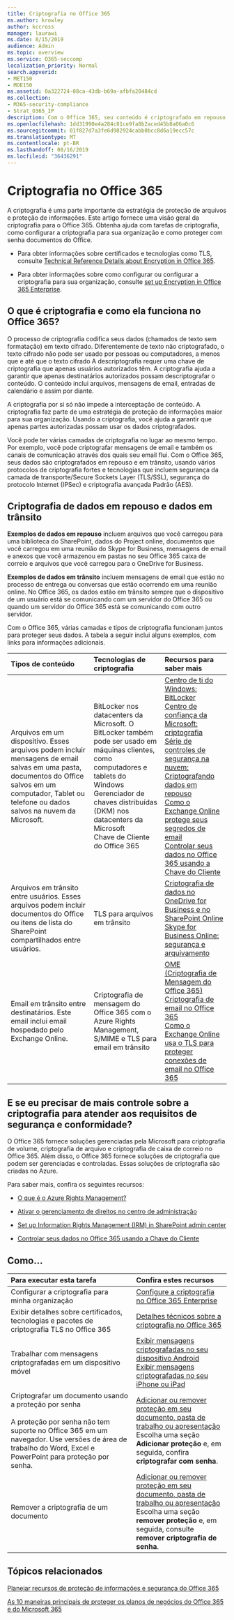```yaml
---
title: Criptografia no Office 365
ms.author: krowley
author: kccross
manager: laurawi
ms.date: 8/15/2019
audience: Admin
ms.topic: overview
ms.service: O365-seccomp
localization_priority: Normal
search.appverid:
- MET150
- MOE150
ms.assetid: 0a322724-08ca-43db-b69a-afbfa20484cd
ms.collection:
- M365-security-compliance
- Strat_O365_IP
description: Com o Office 365, seu conteúdo é criptografado em repouso e em trânsito com a criptografia, protocolos e tecnologias mais fortes disponíveis. Obtenha uma visão geral da criptografia no Office 365.
ms.openlocfilehash: 1dd31990e4a284c81ce9fa8b2aced45b8a06a0c6
ms.sourcegitcommit: 01f827d7a3fe6d982924cabb0bcc8d6a19ecc57c
ms.translationtype: MT
ms.contentlocale: pt-BR
ms.lasthandoff: 08/16/2019
ms.locfileid: "36436291"
---
```

# <a name="encryption-in-office-365"></a>Criptografia no Office 365

A criptografia é uma parte importante da estratégia de proteção de arquivos e proteção de informações. Este artigo fornece uma visão geral da criptografia para o Office 365. Obtenha ajuda com tarefas de criptografia, como configurar a criptografia para sua organização e como proteger com senha documentos do Office.
  
- Para obter informações sobre certificados e tecnologias como TLS, consulte [Technical Reference Details about Encryption in Office 365](technical-reference-details-about-encryption.md).

- Para obter informações sobre como configurar ou configurar a criptografia para sua organização, consulte [set up Encryption in Office 365 Enterprise](set-up-encryption.md).

## <a name="what-is-encryption-and-how-does-it-work-in-office-365"></a>O que é criptografia e como ela funciona no Office 365?

O processo de criptografia codifica seus dados (chamados de texto sem formatação) em texto cifrado. Diferentemente de texto não criptografado, o texto cifrado não pode ser usado por pessoas ou computadores, a menos que e até que o texto cifrado A descriptografia requer uma chave de criptografia que apenas usuários autorizados têm. A criptografia ajuda a garantir que apenas destinatários autorizados possam descriptografar o conteúdo. O conteúdo inclui arquivos, mensagens de email, entradas de calendário e assim por diante.
  
A criptografia por si só não impede a interceptação de conteúdo. A criptografia faz parte de uma estratégia de proteção de informações maior para sua organização. Usando a criptografia, você ajuda a garantir que apenas partes autorizadas possam usar os dados criptografados.
  
Você pode ter várias camadas de criptografia no lugar ao mesmo tempo. Por exemplo, você pode criptografar mensagens de email e também os canais de comunicação através dos quais seu email flui. Com o Office 365, seus dados são criptografados em repouso e em trânsito, usando vários protocolos de criptografia fortes e tecnologias que incluem segurança da camada de transporte/Secure Sockets Layer (TLS/SSL), segurança do protocolo Internet (IPSec) e criptografia avançada Padrão (AES).
  
## <a name="encryption-for-data-at-rest-and-data-in-transit"></a>Criptografia de dados em repouso e dados em trânsito

 **Exemplos de dados em repouso** incluem arquivos que você carregou para uma biblioteca do SharePoint, dados do Project online, documentos que você carregou em uma reunião do Skype for Business, mensagens de email e anexos que você armazenou em pastas no seu Office 365 caixa de correio e arquivos que você carregou para o OneDrive for Business.
  
 **Exemplos de dados em trânsito** incluem mensagens de email que estão no processo de entrega ou conversas que estão ocorrendo em uma reunião online. No Office 365, os dados estão em trânsito sempre que o dispositivo de um usuário está se comunicando com um servidor do Office 365 ou quando um servidor do Office 365 está se comunicando com outro servidor.
  
Com o Office 365, várias camadas e tipos de criptografia funcionam juntos para proteger seus dados. A tabela a seguir inclui alguns exemplos, com links para informações adicionais.
  
|**Tipos de conteúdo**|**Tecnologias de criptografia**|**Recursos para saber mais**|
|:-----|:-----|:-----|
|Arquivos em um dispositivo. Esses arquivos podem incluir mensagens de email salvas em uma pasta, documentos do Office salvos em um computador, Tablet ou telefone ou dados salvos na nuvem da Microsoft.  <br/> |BitLocker nos datacenters da Microsoft. O BitLocker também pode ser usado em máquinas clientes, como computadores e tablets do Windows  <br/> Gerenciador de chaves distribuídas (DKM) nos datacenters da Microsoft  <br/> Chave de Cliente do Office 365  <br/> |[Centro de ti do Windows: BitLocker](https://docs.microsoft.com/windows/device-security/bitlocker/bitlocker-overview) <br/> [Centro de confiança da Microsoft: criptografia](https://www.microsoft.com/en-us/TrustCenter/Security/Encryption) <br/> [Série de controles de segurança na nuvem: Criptografando dados em repouso](https://blogs.microsoft.com/microsoftsecure/2015/09/10/cloud-security-controls-series-encrypting-data-at-rest) <br/> [Como o Exchange Online protege seus segredos de email](exchange-online-secures-email-secrets.md) <br/> [Controlar seus dados no Office 365 usando a Chave do Cliente](controlling-your-data-using-customer-key.md) <br/> |
|Arquivos em trânsito entre usuários. Esses arquivos podem incluir documentos do Office ou itens de lista do SharePoint compartilhados entre usuários.  <br/> |TLS para arquivos em trânsito  <br/> |[Criptografia de dados no OneDrive for Business e no SharePoint Online](data-encryption-in-odb-and-spo.md) <br/> [Skype for Business Online: segurança e arquivamento](https://technet.microsoft.com/library/skype-for-business-online-security-and-archiving.aspx) <br/> |
|Email em trânsito entre destinatários. Este email inclui email hospedado pelo Exchange Online.  <br/> |Criptografia de mensagem do Office 365 com o Azure Rights Management, S/MIME e TLS para email em trânsito  <br/> |[OME (Criptografia de Mensagem do Office 365)](ome.md) <br/> [Criptografia de email no Office 365](email-encryption.md) <br/> [Como o Exchange Online usa o TLS para proteger conexões de email no Office 365](exchange-online-uses-tls-to-secure-email-connections.md) <br/> |

## <a name="what-if-i-need-more-control-over-encryption-to-meet-security-and-compliance-requirements"></a>E se eu precisar de mais controle sobre a criptografia para atender aos requisitos de segurança e conformidade?

O Office 365 fornece soluções gerenciadas pela Microsoft para criptografia de volume, criptografia de arquivo e criptografia de caixa de correio no Office 365. Além disso, o Office 365 fornece soluções de criptografia que podem ser gerenciadas e controladas. Essas soluções de criptografia são criadas no Azure.
  
Para saber mais, confira os seguintes recursos:
  
- [O que é o Azure Rights Management?](https://docs.microsoft.com/information-protection/understand-explore/what-is-azure-rms)

- [Ativar o gerenciamento de direitos no centro de administração](https://support.office.com/article/5b6d3ac7-b1ac-428e-b03e-50e882f85a6e)

- [Set up Information Rights Management (IRM) in SharePoint admin center](set-up-irm-in-sp-admin-center.md)

- [Controlar seus dados no Office 365 usando a Chave do Cliente](controlling-your-data-using-customer-key.md)

## <a name="how-do-i"></a>Como...

|**Para executar esta tarefa**|**Confira estes recursos**|
|:-----|:-----|
|Configurar a criptografia para minha organização  <br/> |[Configure a criptografia no Office 365 Enterprise](set-up-encryption.md) <br/> |
|Exibir detalhes sobre certificados, tecnologias e pacotes de criptografia TLS no Office 365  <br/> |[Detalhes técnicos sobre a criptografia no Office 365](technical-reference-details-about-encryption.md) <br/> |
|Trabalhar com mensagens criptografadas em um dispositivo móvel  <br/> |[Exibir mensagens criptografadas no seu dispositivo Android](https://support.office.com/article/83d60f17-2305-407a-a762-7d518401fdeb) <br/> [Exibir mensagens criptografadas no seu iPhone ou iPad](https://support.office.com/article/4d631321-0d26-4bcc-a483-d294dd0b1caf) <br/> |
|Criptografar um documento usando a proteção por senha  <br/><br/>  A proteção por senha não tem suporte no Office 365 em um navegador. Use versões de área de trabalho do Word, Excel e PowerPoint para proteção por senha. |[Adicionar ou remover proteção em seu documento, pasta de trabalho ou apresentação](https://support.office.com/article/05084cc3-300d-4c1a-8416-38d3e37d6826) <br/> Escolha uma seção **Adicionar proteção** e, em seguida, confira **criptografar com senha**.  |
|Remover a criptografia de um documento  <br/> |[Adicionar ou remover proteção em seu documento, pasta de trabalho ou apresentação](https://support.office.com/article/05084cc3-300d-4c1a-8416-38d3e37d6826) <br/> Escolha uma seção **remover proteção** e, em seguida, consulte **remover criptografia de senha**.  |

## <a name="related-topics"></a>Tópicos relacionados

[Planejar recursos de proteção de informações e segurança do Office 365](plan-for-security-and-compliance.md)

[As 10 maneiras principais de proteger os planos de negócios do Office 365 e do Microsoft 365](https://docs.microsoft.com/office365/admin/security-and-compliance/secure-your-business-data?view=o365-worldwide)
